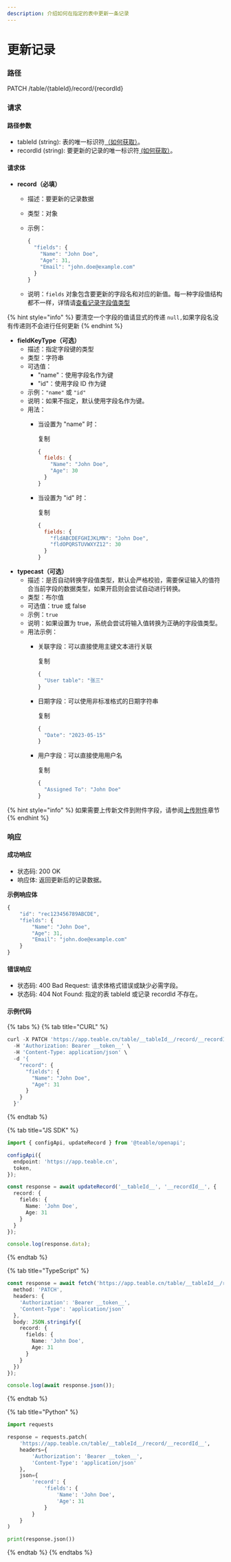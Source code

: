 ```yaml
---
description: 介绍如何在指定的表中更新一条记录
---
```


# 更新记录

### 路径

PATCH /table/{tableId}/record/{recordId}

### 请求

#### 路径参数

* tableId (string): 表的唯一标识符[（如何获取）](../huo-qu-id.md#tableid)。
* recordId (string): 要更新的记录的唯一标识符[ (如何获取）](../huo-qu-id.md#recordid)。

#### 请求体

* **record（必填）**
  * 描述：要更新的记录数据
  * 类型：对象
  *   示例：

      ```javascript
      {
        "fields": {
          "Name": "John Doe",
          "Age": 31,
          "Email": "john.doe@example.com"
        }
      }
      ```
  * 说明：`fields` 对象包含要更新的字段名和对应的新值。每一种字段值结构都不一样，详情请[查看记录字段值类型](ji-lu-zi-duan-zhi-lei-xing.md)

{% hint style="info" %}
要清空一个字段的值请显式的传递 `null,`如果字段名没有传递则不会进行任何更新
{% endhint %}

* **fieldKeyType（可选）**
  * 描述：指定字段键的类型
  * 类型：字符串
  * 可选值：
    * "name"：使用字段名作为键
    * "id"：使用字段 ID 作为键
  * 示例：`"name"` 或 `"id"`
  * 说明：如果不指定，默认使用字段名作为键。
  * 用法：
    *   当设置为 "name" 时：

        复制

        ```javascript
        {
          fields: {
            "Name": "John Doe",
            "Age": 30
          }
        }
        ```
    *   当设置为 "id" 时：

        复制

        ```javascript
        {
          fields: {
            "fldABCDEFGHIJKLMN": "John Doe",
            "fldOPQRSTUVWXYZ12": 30
          }
        }
        ```
* **typecast（可选）**
  * 描述：是否自动转换字段值类型，默认会严格校验，需要保证输入的值符合当前字段的数据类型，如果开启则会尝试自动进行转换。
  * 类型：布尔值
  * 可选值：true 或 false
  * 示例：`true`
  * 说明：如果设置为 true，系统会尝试将输入值转换为正确的字段值类型。
  * 用法示例：
    *   关联字段：可以直接使用主键文本进行关联

        复制

        ```javascript
        {
          "User table": "张三"
        }
        ```
    *   日期字段：可以使用非标准格式的日期字符串

        复制

        ```javascript
        {
          "Date": "2023-05-15"
        }
        ```
    *   用户字段：可以直接使用用户名

        复制

        ```javascript
        {
          "Assigned To": "John Doe"
        }
        ```

{% hint style="info" %}
如果需要上传新文件到附件字段，请参阅[上传附件](shang-chuan-fu-jian.md)章节
{% endhint %}

### 响应

#### 成功响应

* 状态码: 200 OK
* 响应体: 返回更新后的记录数据。

**示例响应体**

```javascript
{
    "id": "rec123456789ABCDE",
    "fields": {
        "Name": "John Doe",
        "Age": 31,
        "Email": "john.doe@example.com"
    }
}
```

#### 错误响应

* 状态码: 400 Bad Request: 请求体格式错误或缺少必需字段。
* 状态码: 404 Not Found: 指定的表 tableId 或记录 recordId 不存在。

#### 示例代码

{% tabs %}
{% tab title="CURL" %}
```typescript
curl -X PATCH 'https://app.teable.cn/table/__tableId__/record/__recordId__' \
  -H 'Authorization: Bearer __token__' \
  -H 'Content-Type: application/json' \
  -d '{
    "record": {
      "fields": {
        "Name": "John Doe",
        "Age": 31
      }
    }
  }'
```
{% endtab %}

{% tab title="JS SDK" %}
```typescript
import { configApi, updateRecord } from '@teable/openapi';

configApi({
  endpoint: 'https://app.teable.cn',
  token,
});

const response = await updateRecord('__tableId__', '__recordId__', {
  record: {
    fields: {
      Name: 'John Doe',
      Age: 31
    }
  }
});

console.log(response.data);
```
{% endtab %}

{% tab title="TypeScript" %}
```typescript
const response = await fetch('https://app.teable.cn/table/__tableId__/record/__recordId__', {
  method: 'PATCH',
  headers: {
    'Authorization': 'Bearer __token__',
    'Content-Type': 'application/json'
  },
  body: JSON.stringify({
    record: {
      fields: {
        Name: 'John Doe',
        Age: 31
      }
    }
  })
});

console.log(await response.json());
```
{% endtab %}

{% tab title="Python" %}
```python
import requests

response = requests.patch(
    'https://app.teable.cn/table/__tableId__/record/__recordId__',
    headers={
        'Authorization': 'Bearer __token__',
        'Content-Type': 'application/json'
    },
    json={
        'record': {
            'fields': {
                'Name': 'John Doe',
                'Age': 31
            }
        }
    }
)

print(response.json())
```
{% endtab %}
{% endtabs %}

